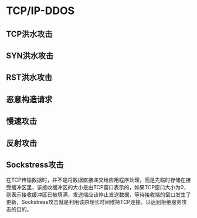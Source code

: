 # TCP/IP-DDOS

## TCP洪水攻击

## SYN洪水攻击

## RST洪水攻击

## 恶意构造请求

## 慢速攻击

## 反射攻击

## Sockstress攻击
在TCP传输数据时，并不是将数据直接递交给应用程序处理，而是先临时存储在接受缓冲区里，该接收缓冲区的大小是由TCP窗口表示的，如果TCP窗口大小为0，则表示接收缓冲区已被填满，发送端应该停止发送数据，等待接收端的窗口发生了更新，Sockstress攻击就是利用该原理长时间维持TCP连接，以达到拒绝服务攻击的目的。

